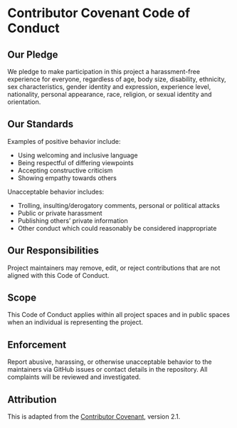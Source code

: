 # Contributor Covenant Code of Conduct

## Our Pledge

We pledge to make participation in this project a harassment-free experience for everyone, regardless of age, body size, disability, ethnicity, sex characteristics, gender identity and expression, experience level, nationality, personal appearance, race, religion, or sexual identity and orientation.

## Our Standards

Examples of positive behavior include:

- Using welcoming and inclusive language
- Being respectful of differing viewpoints
- Accepting constructive criticism
- Showing empathy towards others

Unacceptable behavior includes:

- Trolling, insulting/derogatory comments, personal or political attacks
- Public or private harassment
- Publishing others’ private information
- Other conduct which could reasonably be considered inappropriate

## Our Responsibilities

Project maintainers may remove, edit, or reject contributions that are not aligned with this Code of Conduct.

## Scope

This Code of Conduct applies within all project spaces and in public spaces when an individual is representing the project.

## Enforcement

Report abusive, harassing, or otherwise unacceptable behavior to the maintainers via GitHub issues or contact details in the repository. All complaints will be reviewed and investigated.

## Attribution

This is adapted from the [Contributor Covenant](https://www.contributor-covenant.org), version 2.1.